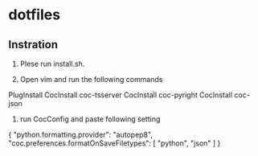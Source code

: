 # dotfiles
## Instration
1. Plese run install.sh.

1. Open vim and run the following commands

PlugInstall
CocInstall coc-tsserver
CocInstall coc-pyright
CocInstall coc-json

1. run CocConfig and paste following setting

{
	"python.formatting.provider": "autopep8",
	"coc.preferences.formatOnSaveFiletypes": [
		"python",
		"json"
	]
}
